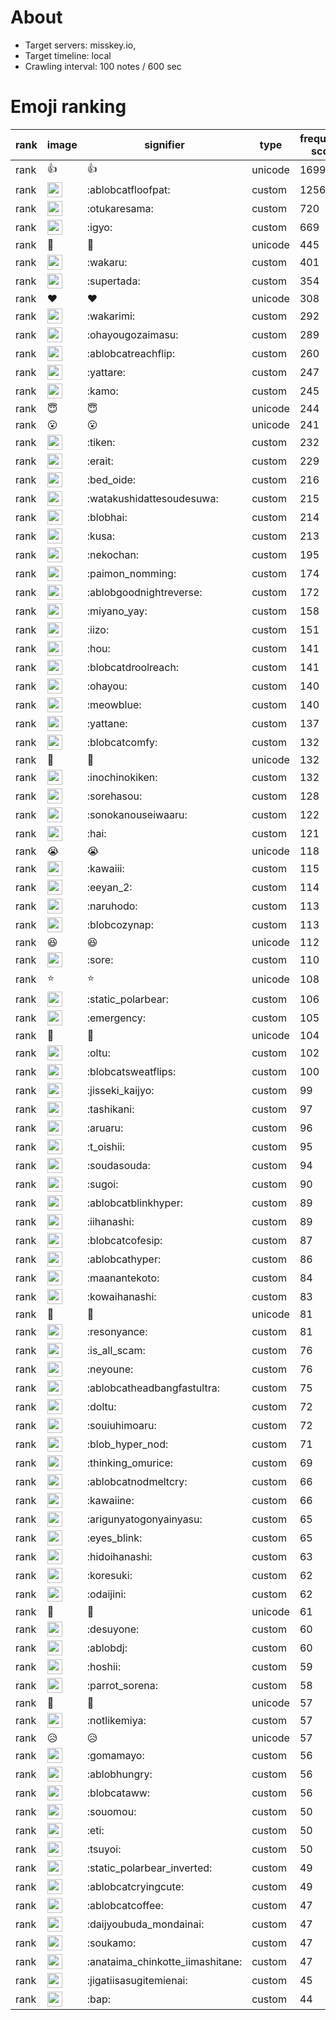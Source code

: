# About
- Target servers: misskey.io,
- Target timeline: local
- Crawling interval: 100 notes / 600 sec

# Emoji ranking

|rank|image|signifier|type|frequency score|
|----|----|----|----|----|
|rank|👍|👍|unicode|1699|
|rank|<img height="24" src="https://misskey.io/emoji/ablobcatfloofpat.webp">|:ablobcatfloofpat:|custom|1256|
|rank|<img height="24" src="https://misskey.io/emoji/otukaresama.webp">|:otukaresama:|custom|720|
|rank|<img height="24" src="https://misskey.io/emoji/igyo.webp">|:igyo:|custom|669|
|rank|🎉|🎉|unicode|445|
|rank|<img height="24" src="https://misskey.io/emoji/wakaru.webp">|:wakaru:|custom|401|
|rank|<img height="24" src="https://misskey.io/emoji/supertada.webp">|:supertada:|custom|354|
|rank|❤|❤|unicode|308|
|rank|<img height="24" src="https://misskey.io/emoji/wakarimi.webp">|:wakarimi:|custom|292|
|rank|<img height="24" src="https://misskey.io/emoji/ohayougozaimasu.webp">|:ohayougozaimasu:|custom|289|
|rank|<img height="24" src="https://misskey.io/emoji/ablobcatreachflip.webp">|:ablobcatreachflip:|custom|260|
|rank|<img height="24" src="https://misskey.io/emoji/yattare.webp">|:yattare:|custom|247|
|rank|<img height="24" src="https://misskey.io/emoji/kamo.webp">|:kamo:|custom|245|
|rank|😇|😇|unicode|244|
|rank|😮|😮|unicode|241|
|rank|<img height="24" src="https://misskey.io/emoji/tiken.webp">|:tiken:|custom|232|
|rank|<img height="24" src="https://misskey.io/emoji/erait.webp">|:erait:|custom|229|
|rank|<img height="24" src="https://misskey.io/emoji/bed_oide.webp">|:bed_oide:|custom|216|
|rank|<img height="24" src="https://misskey.io/emoji/watakushidattesoudesuwa.webp">|:watakushidattesoudesuwa:|custom|215|
|rank|<img height="24" src="https://misskey.io/emoji/blobhai.webp">|:blobhai:|custom|214|
|rank|<img height="24" src="https://misskey.io/emoji/kusa.webp">|:kusa:|custom|213|
|rank|<img height="24" src="https://misskey.io/emoji/nekochan.webp">|:nekochan:|custom|195|
|rank|<img height="24" src="https://misskey.io/emoji/paimon_nomming.webp">|:paimon_nomming:|custom|174|
|rank|<img height="24" src="https://misskey.io/emoji/ablobgoodnightreverse.webp">|:ablobgoodnightreverse:|custom|172|
|rank|<img height="24" src="https://misskey.io/emoji/miyano_yay.webp">|:miyano_yay:|custom|158|
|rank|<img height="24" src="https://misskey.io/emoji/iizo.webp">|:iizo:|custom|151|
|rank|<img height="24" src="https://misskey.io/emoji/hou.webp">|:hou:|custom|141|
|rank|<img height="24" src="https://misskey.io/emoji/blobcatdroolreach.webp">|:blobcatdroolreach:|custom|141|
|rank|<img height="24" src="https://misskey.io/emoji/ohayou.webp">|:ohayou:|custom|140|
|rank|<img height="24" src="https://misskey.io/emoji/meowblue.webp">|:meowblue:|custom|140|
|rank|<img height="24" src="https://misskey.io/emoji/yattane.webp">|:yattane:|custom|137|
|rank|<img height="24" src="https://misskey.io/emoji/blobcatcomfy.webp">|:blobcatcomfy:|custom|132|
|rank|🤯|🤯|unicode|132|
|rank|<img height="24" src="https://misskey.io/emoji/inochinokiken.webp">|:inochinokiken:|custom|132|
|rank|<img height="24" src="https://misskey.io/emoji/sorehasou.webp">|:sorehasou:|custom|128|
|rank|<img height="24" src="https://misskey.io/emoji/sonokanouseiwaaru.webp">|:sonokanouseiwaaru:|custom|122|
|rank|<img height="24" src="https://misskey.io/emoji/hai.webp">|:hai:|custom|121|
|rank|😭|😭|unicode|118|
|rank|<img height="24" src="https://misskey.io/emoji/kawaiii.webp">|:kawaiii:|custom|115|
|rank|<img height="24" src="https://misskey.io/emoji/eeyan_2.webp">|:eeyan_2:|custom|114|
|rank|<img height="24" src="https://misskey.io/emoji/naruhodo.webp">|:naruhodo:|custom|113|
|rank|<img height="24" src="https://misskey.io/emoji/blobcozynap.webp">|:blobcozynap:|custom|113|
|rank|😆|😆|unicode|112|
|rank|<img height="24" src="https://misskey.io/emoji/sore.webp">|:sore:|custom|110|
|rank|⭐|⭐|unicode|108|
|rank|<img height="24" src="https://misskey.io/emoji/static_polarbear.webp">|:static_polarbear:|custom|106|
|rank|<img height="24" src="https://misskey.io/emoji/emergency.webp">|:emergency:|custom|105|
|rank|🥴|🥴|unicode|104|
|rank|<img height="24" src="https://misskey.io/emoji/oltu.webp">|:oltu:|custom|102|
|rank|<img height="24" src="https://misskey.io/emoji/blobcatsweatflips.webp">|:blobcatsweatflips:|custom|100|
|rank|<img height="24" src="https://misskey.io/emoji/jisseki_kaijyo.webp">|:jisseki_kaijyo:|custom|99|
|rank|<img height="24" src="https://misskey.io/emoji/tashikani.webp">|:tashikani:|custom|97|
|rank|<img height="24" src="https://misskey.io/emoji/aruaru.webp">|:aruaru:|custom|96|
|rank|<img height="24" src="https://misskey.io/emoji/t_oishii.webp">|:t_oishii:|custom|95|
|rank|<img height="24" src="https://misskey.io/emoji/soudasouda.webp">|:soudasouda:|custom|94|
|rank|<img height="24" src="https://misskey.io/emoji/sugoi.webp">|:sugoi:|custom|90|
|rank|<img height="24" src="https://misskey.io/emoji/ablobcatblinkhyper.webp">|:ablobcatblinkhyper:|custom|89|
|rank|<img height="24" src="https://misskey.io/emoji/iihanashi.webp">|:iihanashi:|custom|89|
|rank|<img height="24" src="https://misskey.io/emoji/blobcatcofesip.webp">|:blobcatcofesip:|custom|87|
|rank|<img height="24" src="https://misskey.io/emoji/ablobcathyper.webp">|:ablobcathyper:|custom|86|
|rank|<img height="24" src="https://misskey.io/emoji/maanantekoto.webp">|:maanantekoto:|custom|84|
|rank|<img height="24" src="https://misskey.io/emoji/kowaihanashi.webp">|:kowaihanashi:|custom|83|
|rank|🤔|🤔|unicode|81|
|rank|<img height="24" src="https://misskey.io/emoji/resonyance.webp">|:resonyance:|custom|81|
|rank|<img height="24" src="https://misskey.io/emoji/is_all_scam.webp">|:is_all_scam:|custom|76|
|rank|<img height="24" src="https://misskey.io/emoji/neyoune.webp">|:neyoune:|custom|76|
|rank|<img height="24" src="https://misskey.io/emoji/ablobcatheadbangfastultra.webp">|:ablobcatheadbangfastultra:|custom|75|
|rank|<img height="24" src="https://misskey.io/emoji/doltu.webp">|:doltu:|custom|72|
|rank|<img height="24" src="https://misskey.io/emoji/souiuhimoaru.webp">|:souiuhimoaru:|custom|72|
|rank|<img height="24" src="https://misskey.io/emoji/blob_hyper_nod.webp">|:blob_hyper_nod:|custom|71|
|rank|<img height="24" src="https://misskey.io/emoji/thinking_omurice.webp">|:thinking_omurice:|custom|69|
|rank|<img height="24" src="https://misskey.io/emoji/ablobcatnodmeltcry.webp">|:ablobcatnodmeltcry:|custom|66|
|rank|<img height="24" src="https://misskey.io/emoji/kawaiine.webp">|:kawaiine:|custom|66|
|rank|<img height="24" src="https://misskey.io/emoji/arigunyatogonyainyasu.webp">|:arigunyatogonyainyasu:|custom|65|
|rank|<img height="24" src="https://misskey.io/emoji/eyes_blink.webp">|:eyes_blink:|custom|65|
|rank|<img height="24" src="https://misskey.io/emoji/hidoihanashi.webp">|:hidoihanashi:|custom|63|
|rank|<img height="24" src="https://misskey.io/emoji/koresuki.webp">|:koresuki:|custom|62|
|rank|<img height="24" src="https://misskey.io/emoji/odaijini.webp">|:odaijini:|custom|62|
|rank|👀|👀|unicode|61|
|rank|<img height="24" src="https://misskey.io/emoji/desuyone.webp">|:desuyone:|custom|60|
|rank|<img height="24" src="https://misskey.io/emoji/ablobdj.webp">|:ablobdj:|custom|60|
|rank|<img height="24" src="https://misskey.io/emoji/hoshii.webp">|:hoshii:|custom|59|
|rank|<img height="24" src="https://misskey.io/emoji/parrot_sorena.webp">|:parrot_sorena:|custom|58|
|rank|🍮|🍮|unicode|57|
|rank|<img height="24" src="https://misskey.io/emoji/notlikemiya.webp">|:notlikemiya:|custom|57|
|rank|😥|😥|unicode|57|
|rank|<img height="24" src="https://misskey.io/emoji/gomamayo.webp">|:gomamayo:|custom|56|
|rank|<img height="24" src="https://misskey.io/emoji/ablobhungry.webp">|:ablobhungry:|custom|56|
|rank|<img height="24" src="https://misskey.io/emoji/blobcataww.webp">|:blobcataww:|custom|56|
|rank|<img height="24" src="https://misskey.io/emoji/souomou.webp">|:souomou:|custom|50|
|rank|<img height="24" src="https://misskey.io/emoji/eti.webp">|:eti:|custom|50|
|rank|<img height="24" src="https://misskey.io/emoji/tsuyoi.webp">|:tsuyoi:|custom|50|
|rank|<img height="24" src="https://misskey.io/emoji/static_polarbear_inverted.webp">|:static_polarbear_inverted:|custom|49|
|rank|<img height="24" src="https://misskey.io/emoji/ablobcatcryingcute.webp">|:ablobcatcryingcute:|custom|49|
|rank|<img height="24" src="https://misskey.io/emoji/ablobcatcoffee.webp">|:ablobcatcoffee:|custom|47|
|rank|<img height="24" src="https://misskey.io/emoji/daijyoubuda_mondainai.webp">|:daijyoubuda_mondainai:|custom|47|
|rank|<img height="24" src="https://misskey.io/emoji/soukamo.webp">|:soukamo:|custom|47|
|rank|<img height="24" src="https://misskey.io/emoji/anataima_chinkotte_iimashitane.webp">|:anataima_chinkotte_iimashitane:|custom|47|
|rank|<img height="24" src="https://misskey.io/emoji/jigatiisasugitemienai.webp">|:jigatiisasugitemienai:|custom|45|
|rank|<img height="24" src="https://misskey.io/emoji/bap.webp">|:bap:|custom|44|
